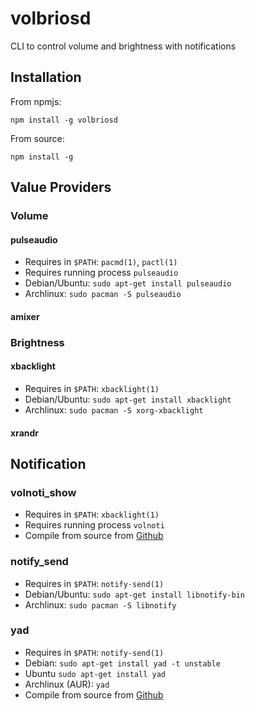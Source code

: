 volbriosd
=========

CLI to control volume and brightness with notifications

## Installation

From npmjs:

```
npm install -g volbriosd
```

From source:

```
npm install -g
```

## Value Providers

### Volume

#### pulseaudio

* Requires in `$PATH`: `pacmd(1)`, `pactl(1)`
* Requires running process `pulseaudio`
* Debian/Ubuntu: `sudo apt-get install pulseaudio`
* Archlinux: `sudo pacman -S pulseaudio`

#### amixer

### Brightness

#### xbacklight

* Requires in `$PATH`: `xbacklight(1)`
* Debian/Ubuntu: `sudo apt-get install xbacklight`
* Archlinux: `sudo pacman -S xorg-xbacklight`

#### xrandr

## Notification

### volnoti_show

* Requires in `$PATH`: `xbacklight(1)`
* Requires running process `volnoti`
* Compile from source from [Github](https://github.com/kba/volnoti)

### notify_send

* Requires in `$PATH`: `notify-send(1)`
* Debian/Ubuntu: `sudo apt-get install libnotify-bin`
* Archlinux: `sudo pacman -S libnotify`

### yad

* Requires in `$PATH`: `notify-send(1)`
* Debian: `sudo apt-get install yad -t unstable`
* Ubuntu `sudo apt-get install yad`
* Archlinux (AUR): `yad`
* Compile from source from [Github](https://github.com/kba/yad-dialog)

